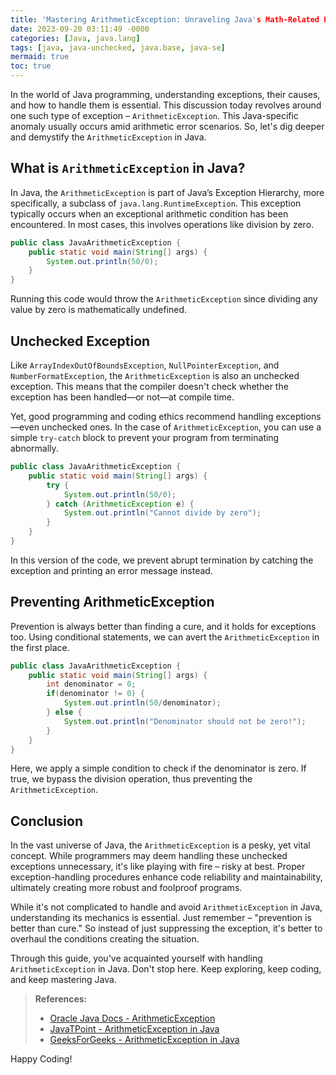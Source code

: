 ```yaml
---
title: 'Mastering ArithmeticException: Unraveling Java's Math-Related Pitfalls '
date: 2023-09-20 03:11:49 -0000
categories: [Java, java.lang]
tags: [java, java-unchecked, java.base, java-se]
mermaid: true
toc: true
---
```



In the world of Java programming, understanding exceptions, their causes, and how to handle them is essential. This discussion today revolves around one such type of exception – `ArithmeticException`. This Java-specific anomaly usually occurs amid arithmetic error scenarios. So, let's dig deeper and demystify the `ArithmeticException` in Java.

## What is `ArithmeticException` in Java?

In Java, the `ArithmeticException` is part of Java’s Exception Hierarchy, more specifically, a subclass of `java.lang.RuntimeException`. This exception typically occurs when an exceptional arithmetic condition has been encountered. In most cases, this involves operations like division by zero.

```java
public class JavaArithmeticException {
    public static void main(String[] args) {
        System.out.println(50/0);
    }
}
```
Running this code would throw the `ArithmeticException` since dividing any value by zero is mathematically undefined.

## Unchecked Exception

Like `ArrayIndexOutOfBoundsException`, `NullPointerException`, and `NumberFormatException`, the `ArithmeticException` is also an unchecked exception. This means that the compiler doesn't check whether the exception has been handled—or not—at compile time.

Yet, good programming and coding ethics recommend handling exceptions—even unchecked ones. In the case of `ArithmeticException`, you can use a simple `try-catch` block to prevent your program from terminating abnormally. 

```java
public class JavaArithmeticException {
    public static void main(String[] args) {
        try {
            System.out.println(50/0);
        } catch (ArithmeticException e) {
            System.out.println("Cannot divide by zero");
        }
    }
}
```

In this version of the code, we prevent abrupt termination by catching the exception and printing an error message instead.

## Preventing ArithmeticException

Prevention is always better than finding a cure, and it holds for exceptions too. Using conditional statements, we can avert the `ArithmeticException` in the first place. 

```java
public class JavaArithmeticException {
    public static void main(String[] args) {
        int denominator = 0;
        if(denominator != 0) {
            System.out.println(50/denominator);
        } else {
            System.out.println("Denominator should not be zero!");
        }
    }
}
```

Here, we apply a simple condition to check if the denominator is zero. If true, we bypass the division operation, thus preventing the `ArithmeticException`.

## Conclusion

In the vast universe of Java, the `ArithmeticException` is a pesky, yet vital concept. While programmers may deem handling these unchecked exceptions unnecessary, it's like playing with fire – risky at best. Proper exception-handling procedures enhance code reliability and maintainability, ultimately creating more robust and foolproof programs.

While it's not complicated to handle and avoid `ArithmeticException` in Java, understanding its mechanics is essential. Just remember – "prevention is better than cure." So instead of just suppressing the exception, it's better to overhaul the conditions creating the situation.

Through this guide, you've acquainted yourself with handling `ArithmeticException` in Java. Don't stop here. Keep exploring, keep coding, and keep mastering Java.

> **References:**
>
> - [Oracle Java Docs - ArithmeticException](https://docs.oracle.com/javase/7/docs/api/java/lang/ArithmeticException.html)
> - [JavaTPoint - ArithmeticException in Java](https://www.javatpoint.com/java-arithmeticexception-class)
> - [GeeksForGeeks - ArithmeticException in Java](https://www.geeksforgeeks.org/arithmeticexception-in-java/)

Happy Coding!
